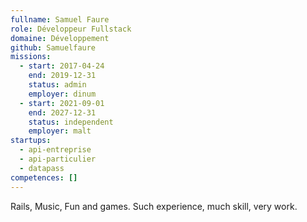 ```yaml
---
fullname: Samuel Faure
role: Développeur Fullstack
domaine: Développement
github: Samuelfaure
missions:
  - start: 2017-04-24
    end: 2019-12-31
    status: admin
    employer: dinum
  - start: 2021-09-01
    end: 2027-12-31
    status: independent
    employer: malt
startups:
  - api-entreprise
  - api-particulier
  - datapass
competences: []
---
```

Rails, Music, Fun and games. Such experience, much skill, very work.